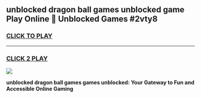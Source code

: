 
## unblocked dragon ball games unblocked game Play Online 👋 Unblocked Games #2vty8
<h3>
<a href="https://premium.freeplayer.one?title=unblocked_dragon_ball_games&ref=21F">CLICK TO PLAY</a></h3>
<hr>

<h3>
<a href="https://premium.freeplayer.one?title=unblocked_dragon_ball_games&ref=21F">CLICK 2 PLAY</a>
  
</h3>

<a href="https://premium.freeplayer.one?title=unblocked_dragon_ball_games&ref=21F/"><img src="https://clearcache.store/games.png"></a>


**unblocked dragon ball games games unblocked: Your Gateway to Fun and Accessible Online Gaming**
